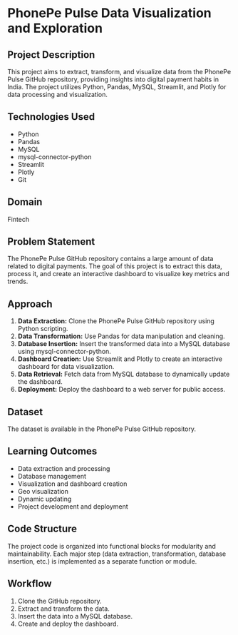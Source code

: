 # PhonePe Pulse Data Visualization and Exploration

## Project Description
This project aims to extract, transform, and visualize data from the PhonePe Pulse GitHub repository, providing insights into digital payment habits in India. The project utilizes Python, Pandas, MySQL, Streamlit, and Plotly for data processing and visualization.

## Technologies Used
- Python
- Pandas
- MySQL
- mysql-connector-python
- Streamlit
- Plotly
- Git

## Domain
Fintech

## Problem Statement
The PhonePe Pulse GitHub repository contains a large amount of data related to digital payments. The goal of this project is to extract this data, process it, and create an interactive dashboard to visualize key metrics and trends.

## Approach
1. **Data Extraction:** Clone the PhonePe Pulse GitHub repository using Python scripting.
2. **Data Transformation:** Use Pandas for data manipulation and cleaning.
3. **Database Insertion:** Insert the transformed data into a MySQL database using mysql-connector-python.
4. **Dashboard Creation:** Use Streamlit and Plotly to create an interactive dashboard for data visualization.
5. **Data Retrieval:** Fetch data from MySQL database to dynamically update the dashboard.
6. **Deployment:** Deploy the dashboard to a web server for public access.

## Dataset
The dataset is available in the PhonePe Pulse GitHub repository.

## Learning Outcomes
- Data extraction and processing
- Database management
- Visualization and dashboard creation
- Geo visualization
- Dynamic updating
- Project development and deployment

## Code Structure
The project code is organized into functional blocks for modularity and maintainability. Each major step (data extraction, transformation, database insertion, etc.) is implemented as a separate function or module.

## Workflow
1. Clone the GitHub repository.
2. Extract and transform the data.
3. Insert the data into a MySQL database.
4. Create and deploy the dashboard.
